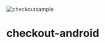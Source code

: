 ![checkoutsample](https://user-images.githubusercontent.com/11635588/170374782-c16fc2af-bddb-4a02-bea3-879ce4334e5d.png)
# checkout-android
